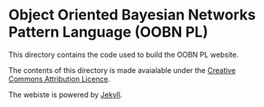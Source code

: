 # Object Oriented Bayesian Networks Pattern Language (OOBN PL)

This directory contains the code used to build the OOBN PL website.

The contents of this directory is made avaialable under the [Creative Commons Attribution Licence](https://creativecommons.org/licenses/by/4.0/).

The webiste is powered by [Jekyll](https://jekyllrb.com/).
